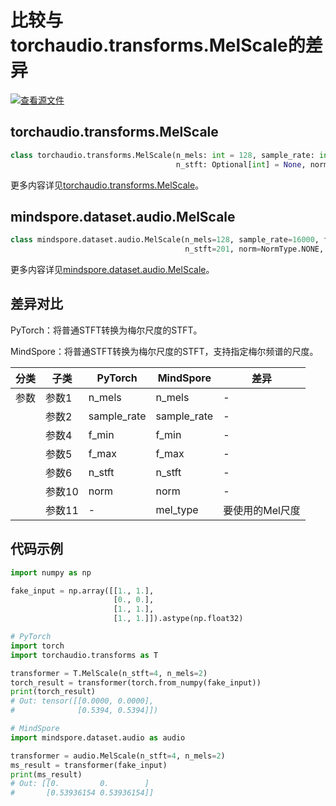 # 比较与torchaudio.transforms.MelScale的差异

[![查看源文件](https://mindspore-website.obs.cn-north-4.myhuaweicloud.com/website-images/r2.3/resource/_static/logo_source.svg)](https://gitee.com/mindspore/docs/blob/r2.3/docs/mindspore/source_zh_cn/note/api_mapping/pytorch_diff/MelScale.md)

## torchaudio.transforms.MelScale

```python
class torchaudio.transforms.MelScale(n_mels: int = 128, sample_rate: int = 16000, f_min: float = 0.0, f_max: Optional[float] = None,
                                     n_stft: Optional[int] = None, norm: Optional[str] = None)
```

更多内容详见[torchaudio.transforms.MelScale](https://pytorch.org/audio/0.8.0/transforms.html#torchaudio.transforms.MelScale.html)。

## mindspore.dataset.audio.MelScale

```python
class mindspore.dataset.audio.MelScale(n_mels=128, sample_rate=16000, f_min=0.0, f_max=None,
                                       n_stft=201, norm=NormType.NONE, mel_type=MelType.HTK)
```

更多内容详见[mindspore.dataset.audio.MelScale](https://mindspore.cn/docs/zh-CN/r2.3/api_python/dataset_audio/mindspore.dataset.audio.MelScale.html#mindspore.dataset.audio.MelScale)。

## 差异对比

PyTorch：将普通STFT转换为梅尔尺度的STFT。

MindSpore：将普通STFT转换为梅尔尺度的STFT，支持指定梅尔频谱的尺度。

| 分类 | 子类 |PyTorch | MindSpore | 差异 |
| --- | ---   | ---   | ---        |---  |
|参数 | 参数1 | n_mels     | n_mels     | - |
|     | 参数2 | sample_rate     | sample_rate     | - |
|     | 参数4 | f_min  | f_min    | - |
|     | 参数5 | f_max   | f_max     | - |
|     | 参数6 | n_stft    | n_stft     | - |
|     | 参数10 | norm   | norm     | - |
|     | 参数11 | -   | mel_type      | 要使用的Mel尺度 |

## 代码示例

```python
import numpy as np

fake_input = np.array([[1., 1.],
                       [0., 0.],
                       [1., 1.],
                       [1., 1.]]).astype(np.float32)

# PyTorch
import torch
import torchaudio.transforms as T

transformer = T.MelScale(n_stft=4, n_mels=2)
torch_result = transformer(torch.from_numpy(fake_input))
print(torch_result)
# Out: tensor([[0.0000, 0.0000],
#              [0.5394, 0.5394]])

# MindSpore
import mindspore.dataset.audio as audio

transformer = audio.MelScale(n_stft=4, n_mels=2)
ms_result = transformer(fake_input)
print(ms_result)
# Out: [[0.         0.        ]
#       [0.53936154 0.53936154]]
```

